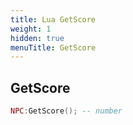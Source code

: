 ```yaml
---
title: Lua GetScore
weight: 1
hidden: true
menuTitle: GetScore
---
```

## GetScore
```lua
NPC:GetScore(); -- number
```